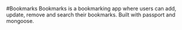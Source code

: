 #Bookmarks
Bookmarks is a bookmarking app where users can add, update, remove and search their bookmarks. Built with passport and mongoose.
